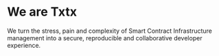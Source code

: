 # We are Txtx

We turn the stress, pain and complexity of Smart Contract Infrastructure management into a secure, reproducible and collaborative developer experience. 
